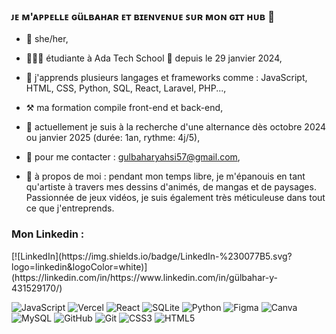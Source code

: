 <h3> ᴊᴇ ᴍ'ᴀᴘᴘᴇʟʟᴇ ɢüʟʙᴀʜᴀʀ ᴇᴛ ʙɪᴇɴᴠᴇɴᴜᴇ ꜱᴜʀ ᴍᴏɴ ɢɪᴛ ʜᴜʙ 🎈</h3>

- 🍉 she/her,

- 👩🏻‍🎓 étudiante à Ada Tech School 🏫 depuis le 29 janvier 2024,
  
- 🍃 j'apprends plusieurs langages et frameworks comme : JavaScript, HTML, CSS, Python, SQL, React, Laravel, PHP...,
  
- ⚒️ ma formation compile front-end et back-end,

- 🚀 actuellement je suis à la recherche d'une alternance dès octobre 2024 ou janvier 2025 (durée: 1an, rythme: 4j/5),
  
- 💌 pour me contacter : gulbaharyahsi57@gmail.com,
  
- 🎨 à propos de moi : pendant mon temps libre, je m'épanouis en tant qu'artiste à travers mes dessins d'animés, de mangas et de paysages. Passionnée de jeux vidéos, je suis également très méticuleuse dans tout ce que j'entreprends.

<h3 align="left">Mon Linkedin :</h3>
[![LinkedIn](https://img.shields.io/badge/LinkedIn-%230077B5.svg?logo=linkedin&logoColor=white)](https://linkedin.com/in/https://www.linkedin.com/in/gülbahar-y-431529170/) 

![JavaScript](https://img.shields.io/badge/javascript-%23323330.svg?style=for-the-badge&logo=javascript&logoColor=%23F7DF1E) ![Vercel](https://img.shields.io/badge/vercel-%23000000.svg?style=for-the-badge&logo=vercel&logoColor=white) ![React](https://img.shields.io/badge/react-%2320232a.svg?style=for-the-badge&logo=react&logoColor=%2361DAFB) ![SQLite](https://img.shields.io/badge/sqlite-%2307405e.svg?style=for-the-badge&logo=sqlite&logoColor=white) ![Python](https://img.shields.io/badge/python-3670A0?style=for-the-badge&logo=python&logoColor=ffdd54) ![Figma](https://img.shields.io/badge/figma-%23F24E1E.svg?style=for-the-badge&logo=figma&logoColor=white) ![Canva](https://img.shields.io/badge/Canva-%2300C4CC.svg?style=for-the-badge&logo=Canva&logoColor=white) ![MySQL](https://img.shields.io/badge/mysql-4479A1.svg?style=for-the-badge&logo=mysql&logoColor=white) ![GitHub](https://img.shields.io/badge/github-%23121011.svg?style=for-the-badge&logo=github&logoColor=white) ![Git](https://img.shields.io/badge/git-%23F05033.svg?style=for-the-badge&logo=git&logoColor=white) ![CSS3](https://img.shields.io/badge/css3-%231572B6.svg?style=for-the-badge&logo=css3&logoColor=white) ![HTML5](https://img.shields.io/badge/html5-%23E34F26.svg?style=for-the-badge&logo=html5&logoColor=white)
